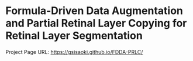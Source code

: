 # Formula-Driven Data Augmentation and Partial Retinal Layer Copying for Retinal Layer Segmentation
Project Page URL: https://gsisaoki.github.io/FDDA-PRLC/

